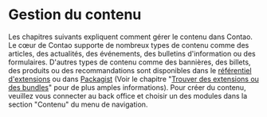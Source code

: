 # Gestion du contenu

Les chapitres suivants expliquent comment gérer le contenu dans Contao. Le cœur
de Contao supporte de nombreux types de contenu comme des articles, des
actualités, des événements, des bulletins d'information ou des formulaires.
D'autres types de contenu comme des bannières, des billets, des produits ou des
recommandations sont disponibles dans le [référentiel d'extensions][1] ou dans
[Packagist][2] (Voir le chapitre "[Trouver des extensions ou des bundles][3]"
pour de plus amples informations). Pour créer du contenu, veuillez vous
connecter au back office et choisir un des modules dans la section "Contenu"
du menu de navigation.


[1]: https://contao.org/en/extension-list.html
[2]: https://packagist.org
[3]: ../05-administration-du-systeme/extensions.md#trouver-des-extensions-ou-des-bundles
